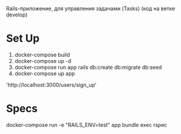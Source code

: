 Rails-приложение, для управления задачами (Tasks) (код на ветке develop)

# Set Up

1. docker-compose build
2. docker-compose up -d
3. docker-compose run app rails db:create db:migrate db:seed
4. docker-compose up app

'http://localhost:3000/users/sign_up'

# Specs

docker-compose run -e "RAILS_ENV=test" app bundle exec rspec

